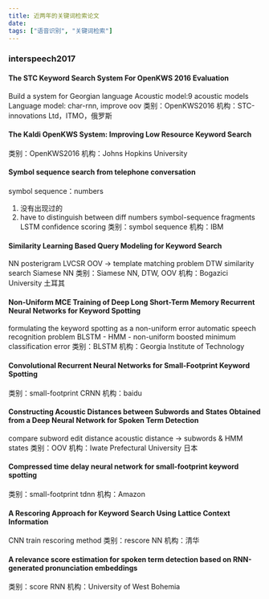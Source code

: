```yaml
---
title: 近两年的关键词检索论文
date: 
tags: ["语音识别", "关键词检索"]
---
```


### interspeech2017

#### The STC Keyword Search System For OpenKWS 2016 Evaluation
Build a system for Georgian language
Acoustic model:9 acoustic models
Language model: char-rnn, improve oov
类别：OpenKWS2016
机构：STC-innovations Ltd，ITMO，俄罗斯

#### The Kaldi OpenKWS System: Improving Low Resource Keyword Search
类别：OpenKWS2016
机构：Johns Hopkins University

#### Symbol sequence search from telephone conversation
symbol sequence：numbers
1. 没有出现过的
2. have to distinguish between diff numbers
symbol-sequence fragments
LSTM
confidence scoring
类别：symbol sequence
机构：IBM

#### Similarity Learning Based Query Modeling for Keyword Search
NN posterigram
LVCSR OOV -> template matching problem
DTW similarity search
Siamese NN
类别：Siamese NN, DTW, OOV
机构：Bogazici University 土耳其

#### Non-Uniform MCE Training of Deep Long Short-Term Memory Recurrent Neural Networks for Keyword Spotting
formulating the keyword spotting as a non-uniform error automatic speech recognition problem
BLSTM - HMM - non-uniform boosted minimum classification error
类别：BLSTM
机构：Georgia Institute of Technology

#### Convolutional Recurrent Neural Networks for Small-Footprint Keyword Spotting
类别：small-footprint CRNN
机构：baidu

#### Constructing Acoustic Distances between Subwords and States Obtained from a Deep Neural Network for Spoken Term Detection
compare subword edit distance
acoustic distance -> subwords & HMM states 
类别：OOV
机构：Iwate Prefectural University 日本

#### Compressed time delay neural network for small-footprint keyword spotting
类别：small-footprint tdnn
机构：Amazon

#### A Rescoring Approach for Keyword Search Using Lattice Context Information
CNN train rescoring method
类别：rescore NN
机构：清华

#### A relevance score estimation for spoken term detection based on RNN-generated pronunciation embeddings

类别：score RNN
机构：University of West Bohemia
